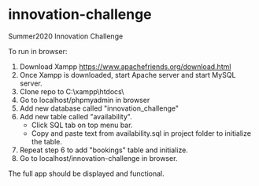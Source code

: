 # innovation-challenge
Summer2020 Innovation Challenge

To run in browser:

1. Download Xampp https://www.apachefriends.org/download.html
2. Once Xampp is downloaded, start Apache server and start MySQL server.
3. Clone repo to C:\xampp\htdocs\
4. Go to localhost/phpmyadmin in browser
5. Add new database called "innovation_challenge"
6. Add new table called "availability". 
      - Click SQL tab on top menu bar.
      - Copy and paste text from availability.sql in project folder to initialize the table.
7. Repeat step 6 to add "bookings" table and initialize.
8. Go to localhost/innovation-challenge in browser.

The full app should be displayed and functional.
